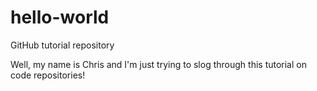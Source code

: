 # hello-world
GitHub tutorial repository

Well, my name is Chris and I'm just trying to slog through this tutorial on code repositories!
